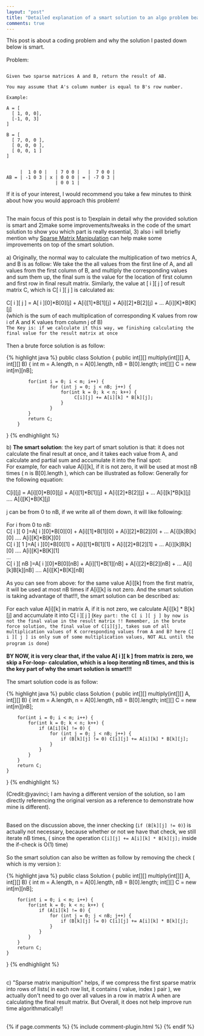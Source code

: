 ```yaml
---
layout: "post"
title: "Detailed explanation of a smart solution to an algo problem beating 99.9% submission"
comments: true
---
```


This post is about a coding problem and why the solution I pasted down below is smart.
<br/>
<br/>
Problem:<br/>

```

Given two sparse matrices A and B, return the result of AB.

You may assume that A's column number is equal to B's row number.

Example:

A = [
  [ 1, 0, 0],
  [-1, 0, 3]
]

B = [
  [ 7, 0, 0 ],
  [ 0, 0, 0 ],
  [ 0, 0, 1 ]
]


     |  1 0 0 |   | 7 0 0 |   |  7 0 0 |
AB = | -1 0 3 | x | 0 0 0 | = | -7 0 3 |
                  | 0 0 1 |

```

If it is of your interest, I would recommend you take a few minutes to think about how you would approach this problem! <br/>
<br/>

The main focus of this post is to 1)explain in detail why the provided solution is smart and 2)make some improvements/tweaks in the code of the smart solution to show you which part is really essential, 3) also i will briefly mention why <a href="http://www.cs.cmu.edu/~scandal/cacm/node9.html">Sparse Matrix Manipulation</a> can help make some improvements on top of the smart solution.<br/>
<br/>
a) Originally, the normal way to calculate the multiplication of two metrics A, and B is as follow:
We take the the all values from the first line of A, and all values from the first column of B, and multiply the corresponding values and sum them up, the final sum is the value for the location of first column and first row in final result matrix. Similarly, the value at [ i ][ j ] of result matrix C, which is C[ i ][ j ] is calculated as:<br/>
<br/>
C[ i ][ j ] = A[ i ][0]*B[0][j] + A[i][1]*B[1][j] + A[i][2]*B[2][j] + ... A[i][K]*B[K][j]<br/>
(which is the sum of each multiplication of corresponding K values from row i of A and K values from column j of B)<br/>
`The Key is: if we calculate it this way, we finishing calculating the final value for the result matrix at once` <br/>
<br/>
Then a brute force solution is as follow:<br/>

{% highlight java %}
public class Solution {
        public int[][] multiply(int[][] A, int[][] B) {
            int m = A.length, n = A[0].length, nB = B[0].length;
            int[][] C = new int[m][nB];

            for(int i = 0; i < m; i++) {
                    for (int j = 0; j < nB; j++) {
                        for(int k = 0; k < n; k++) {
                             C[i][j] += A[i][k] * B[k][j];
                        }
                    }
            }
            return C;  
        }
}
{% endhighlight %}

b) <Strong>The smart solution</Strong>: the key part of smart solution is that: it does not calculate the final result at once, and it takes each value from A, and calculate and partial sum and accumulate it into the final spot:<br/>
For example, for each value A[i][k], if it is not zero, it will be used at most nB times ( n is B[0].length ), which can be illustrated as follow:
Generally for the following equation:<br/>
<br/>
C[i][j] = A[i][0]*B[0][j] + A[i][1]*B[1][j] + A[i][2]*B[2][j] + ... A[i][k]*B[k][j] .... A[i][K]*B[K][j]  
<br/>
j can be from 0 to nB, if we write all of them down, it will like following:
<br/>
<br/>
For i from 0 to nB:<br/>
C[ i ][ 0 ]=A[ i ][0]*B[0][0] + A[i][1]*B[1][0] + A[i][2]*B[2][0] + ... A[i][k]B[k][0] .... A[i][K]*B[K][0] <br/>
C[ i ][ 1 ]=A[ i ][0]*B[0][1] + A[i][1]*B[1][1] + A[i][2]*B[2][1] + ... A[i][k]B[k][0] .... A[i][K]*B[K][1] <br/>
... <br/>
C[ i ][ nB ]=A[ i ][0]*B[0][nB] + A[i][1]*B[1][nB] + A[i][2]*B[2][nB] + ... A[i][k]B[k][nB] .... A[i][K]*B[K][nB] <br/>
<br/>
As you can see from above: for the same value A[i][k] from the first matrix, it will be used at most nB times if A[i][k] is not zero. And the smart solution is taking advantage of that!!!, the smart solution can be described as: <br/>
<br/>
For each value A[i][k] in matrix A, if it is not zero, we calculate A[i][k] * B[k][j] and accumulate it into C[ i ][ j ]  (`Key part: the C[ i ][ j ] by now is not the final value in the result matrix !! Remember, in the brute force solution, the final value of C[i][j], takes sum of all multiplication values of K corresponding values from A and B? here C[ i ][ j ] is only sum of some multiplication values, NOT ALL until the program is done`)
<br/>
<br/>
<Strong>BY NOW, it is very clear that, if the value A[ i ][ k ] from matrix is zero, we skip a For-loop- calculation, which is a loop iterating nB times, and this is the key part of why the smart solution is smart!!! </Strong> <br/>
<br/>
The smart solution code is as follow:<br/>

{% highlight java %}
public class Solution {
    public int[][] multiply(int[][] A, int[][] B) {
        int m = A.length, n = A[0].length, nB = B[0].length;
        int[][] C = new int[m][nB];

        for(int i = 0; i < m; i++) {
            for(int k = 0; k < n; k++) {
                if (A[i][k] != 0) {
                    for (int j = 0; j < nB; j++) {
                        if (B[k][j] != 0) C[i][j] += A[i][k] * B[k][j];
                    }
                }
            }
        }
        return C;   
    }
}
{% endhighlight %}

(Credit:@yavinci; I am having a different version of the solution, so I am directly referencing the original version as a reference to demonstrate how mine is different). <br/>
<br/>

Based on the discussion above, the inner checking (`if (B[k][j] != 0)`) is actually not necessary, because whether or not we have that check, we still iterate nB times, ( since the operation `C[i][j] += A[i][k] * B[k][j];`  inside the if-check is O(1) time) <br/>
<br/>
So the smart solution can also be written as follow by removing the check ( which is my version ): <br/>

{% highlight java %}
public class Solution {
    public int[][] multiply(int[][] A, int[][] B) {
        int m = A.length, n = A[0].length, nB = B[0].length;
        int[][] C = new int[m][nB];

        for(int i = 0; i < m; i++) {
            for(int k = 0; k < n; k++) {
                if (A[i][k] != 0) {
                    for (int j = 0; j < nB; j++) {
                        if (B[k][j] != 0) C[i][j] += A[i][k] * B[k][j];
                    }
                }
            }
        }
        return C;   
    }
}
{% endhighlight %}

<br/>
c) "Sparse matrix manipultion" helps, if we compress the first sparse matrix into rows of lists( in each row list, it contains ( value, index ) pair ), we actually don't need to go over all values in a row in matrix A when are calculating the final result matrix. But Overall, it does not help improve run time algorithmatically!!

<br/>
<br/>


{% if page.comments %} 
{% include comment-plugin.html %}
{% endif %}
